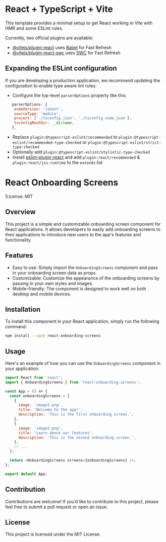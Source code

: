 # React + TypeScript + Vite
This template provides a minimal setup to get React working in Vite with HMR and some ESLint rules.

Currently, two official plugins are available:

- [@vitejs/plugin-react](https://github.com/vitejs/vite-plugin-react/blob/main/packages/plugin-react/README.md) uses [Babel](https://babeljs.io/) for Fast Refresh
- [@vitejs/plugin-react-swc](https://github.com/vitejs/vite-plugin-react-swc) uses [SWC](https://swc.rs/) for Fast Refresh

## Expanding the ESLint configuration

If you are developing a production application, we recommend updating the configuration to enable type aware lint rules:

- Configure the top-level `parserOptions` property like this:

```js
   parserOptions: {
    ecmaVersion: 'latest',
    sourceType: 'module',
    project: ['./tsconfig.json', './tsconfig.node.json'],
    tsconfigRootDir: __dirname,
   },
```

- Replace `plugin:@typescript-eslint/recommended` to `plugin:@typescript-eslint/recommended-type-checked` or `plugin:@typescript-eslint/strict-type-checked`
- Optionally add `plugin:@typescript-eslint/stylistic-type-checked`
- Install [eslint-plugin-react](https://github.com/jsx-eslint/eslint-plugin-react) and add `plugin:react/recommended` & `plugin:react/jsx-runtime` to the `extends` list

# React Onboarding Screens

!License: MIT

## Overview

This project is a simple and customizable onboarding screen component for React applications. It allows developers to easily add onboarding screens to their applications to introduce new users to the app's features and functionality.

## Features

- Easy to use: Simply import the `OnboardingScreens` component and pass in your onboarding screen data as props.
- Customizable: Customize the appearance of the onboarding screens by passing in your own styles and images.
- Mobile-friendly: The component is designed to work well on both desktop and mobile devices.

## Installation

To install this component in your React application, simply run the following command:

```bash
npm install --save react-onboarding-screens
```
## Usage

Here's an example of how you can use the `OnboardingScreens` component in your application:

```javascript
import React from 'react';
import { OnboardingScreens } from 'react-onboarding-screens';

const App = () => {
  const onboardingScreens = [
    {
      image: 'image1.png',
      title: 'Welcome to the app!',
      description: 'This is the first onboarding screen.',
    },
    {
      image: 'image2.png',
      title: 'Learn about our features',
      description: 'This is the second onboarding screen.',
    },
    // ...
  ];

  return <OnboardingScreens screens={onboardingScreens} />;
};

export default App;
```

## Contribution

Contributions are welcome! If you’d like to contribute to this project, please feel free to submit a pull request or open an issue.

## License

This project is licensed under the MIT License.